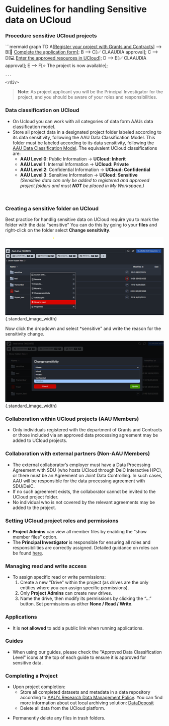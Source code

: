 # Guidelines for handling Sensitive data on UCloud

### Procedure sensitive UCloud projects
  <!-- Mermaid Diagram -->
  <div style="flex: 1; min-width: 300px; text-align: left;">
    <div class="mermaid">
    ```mermaid
    graph TD
        A[<a href="https://forms.office.com/e/8Khbr1TJGC" target="_blank">Register your project with Grants and Contracts</a>] --> B[📝 <a href="https://forms.office.com/e/8Khbr1TJGC" target="_blank">Complete the application form</a>]; 
        B --> C[✅ CLAAUDIA approval];
        C --> D[💻 <a href="https://cloud.sdu.dk/app/dashboard" target="_blank">Enter the approved resources in UCloud</a>];
        D --> E[✅ CLAAUDIA approval];
        E --> F[⭐ The project is now available];
        
    ```
    </div>
  </div>

  > **Note**:  As project applicant you will be the Principal Investigator for the project, and you should be aware of your roles and responsibilities.


### Data classification on UCloud
- On Ucloud you can work with all categories of data form AAUs data classification model.
- Store all project data in a designated project folder labeled according to its data sensitivity, following the AAU Data Classification Model. This folder must be labeled according to its data sensitivity, following the [AAU Data Classification Model](https://www.security.aau.dk/data-classification). The equivalent UCloud classifications are:
    - **AAU Level 0**: Public Information → **UCloud: Inherit**
    - **AAU Level 1**: Internal Information → **UCloud: Private**
    - **AAU Level 2**: Confidential Information → **UCloud: Confidential**
    - **AAU Level 3**: Sensitive Information → **UCloud: Sensitive**  
    *(Sensitive data can only be added to registered and approved project folders and must **NOT** be placed in My Workspace.)*



<br>

### Creating a sensitive folder on UCloud
Best practice for handlig sensitive data on UCloud require you to mark the folder with the data "sensitive" You can do this by going to your **files** and right-click on the folder select **Change sensitivity**.

![Marking a folder in a project as sensitive in UCloud](\assets\img\UCloud\SensitiveGuide\FolderSensitive.png){.standard_image_width}

Now click the dropdown and select *sensitive" and write the reason for the sensitivity change. 

![Marking a folder as sensitive in UCloud](\assets\img\UCloud\SensitiveGuide\FolderSensitive1.png){.standard_image_width}

### Collaboration within UCloud projects (AAU Members)
- Only individuals registered with the department of Grants and Contracts or those included via an approved data processing agreement may be added to UCloud projects.

### Collaboration with external partners (Non-AAU Members)
- The external collaborator’s employer must have a Data Processing Agreement with SDU (who hosts UCloud through DeiC Interactive HPC), or there must be an Agreement on Joint Data Controlling. In such cases, AAU will be responsible for the data processing agreement with SDU/DeiC.  
- If no such agreement exists, the collaborator cannot be invited to the UCloud project folder.
- No individual who is not covered by the relevant agreements may be added to the project.

### Setting UCloud project roles and permissions
- **Project Admins** can view all member files by enabling the “show member files” option.
- The **Principal Investigator** is responsible for ensuring all roles and responsibilities are correctly assigned. Detailed guidance on roles can be found [here](https://docs.cloud.sdu.dk/guide/project-overview.html#member-roles).

### Managing read and write access
- To assign specific read or write permissions:
  1. Create a new "Drive" within the project (as drives are the only entities where you can assign specific permissions).
  2. Only **Project Admins** can create new drives.
  3. Name the drive, then modify its permissions by clicking the “…” button. Set permissions as either **None / Read / Write**.

### Applications  
-  It is **not allowed** to add a public link when running applications. 

### Guides 
- When using our guides, please check the "Approved Data Classification Level" icons at the top of each guide to ensure it is approved for sensitive data.

### Completing a Project
- Upon project completion:
   - Store all completed datasets and metadata in a data repository according to [AAU's Research Data Management Policy](https://www.ansatte.aau.dk/regler/forskning/politik-for-handtering-af-forskningsdata). You can find more information about out local archiving solution: [DataDeposit](https://www.researcher.aau.dk/guides/research-data-and-software/software-and-tools/datadeposit) 
  - Delete all data from the UCloud platform.
<!-- - Archive the project, ensuring that the final archiving date matches the GDPR notification with Grants and Contracts. -->
  - Permanently delete any files in trash folders.
  

